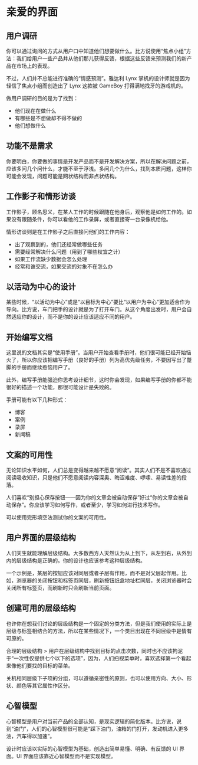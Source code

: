 # 亲爱的界面

## 用户调研

你可以通过询问的方式从用户口中知道他们想要做什么。比方说使用“焦点小组”方法：我们给用户一些产品并从他们那儿获得反馈，根据这些反馈来预测我们的新产品在市场上的表现。

不过，人们并不总能进行准确的“情感预测”。雅达利 Lynx 掌机的设计师就是因为轻信了焦点小组而创造出了 Lynx 这款被 GameBoy 打得满地找牙的游戏机的。

做用户调研的目的是为了找到：

* 他们现在在做什么
* 有哪些是不想做却不得不做的
* 他们想做什么

## 功能不是需求

你要明白，你要做的事情是开发产品而不是开发解决方案，所以在解决问题之前，应该多问几个问什么，才能不至于浮浅。多问几个为什么，找到本质问题，这样你可能会发现，问题可能是网状结构而非点状结构。

## 工作影子和情形访谈

工作影子，顾名思义，在某人工作的时候跟随在他身后，观察他是如何工作的。如果没有跟随条件，你可以看他的工作录屏，或者直接寄一台录像机给他。

情形访谈则是在工作影子之后直接问他们的工作内容：

* 出了观察到的，他们还经常做哪些任务
* 需要经常解决什么问题（用到了哪些权宜之计）
* 如果工作流缺少数据会怎么处理
* 经常和谁交流，如果交流的对象不在怎么办

## 以活动为中心的设计

某些时候，“以活动为中心”或是“以目标为中心”要比“以用户为中心”更加适合作为导向。比方说，车门把手的设计就是为了打开车门。从这个角度出发时，用户会自然适应你的设计，而不是你的设计应该适应不同的用户。

## 开始编写文档

这里说的文档其实是“使用手册”。当用户开始查看手册时，他们很可能已经开始恼火了，所以你应该把编写手册（良好的手册）列为高优先级任务，不要因写出了蹩脚的手册而继续惹恼用户了。

此外，编写手册能强迫你思考设计细节，这时你会发现，如果编写手册的你都不能很好的描述一个功能，那很可能设计是失败的。

手册可能有以下几种形式：

* 博客
* 案例
* 录屏
* 新闻稿

## 文案的可用性

无论知识水平如何，人们总是变得越来越不愿意“阅读”。其实人们不是不喜欢通过阅读吸收知识，只是他们不愿意阅读内容深奥、晦涩难度、啰嗦、易读性差的段落。

人们喜欢“别担心保存按钮——因为你的文章会被自动保存”好过“你的文章会被自动保存”。你应该学习如何写作，或者至少，学习如何进行技术写作。

可以使用完形填空法测试你的文案的可用性。

## 用户界面的层级结构

人们天生就能理解层级结构。大多数西方人天然认为从上到下，从左到右，从外到内的层级结构是正确的。你的设计也应该参考这种层级结构。

一个示例是，某层的按钮应该对同层或者子层有作用，而不是对父层起作用。比如，浏览器的关闭按钮和标签页同层，刷新按钮纸盒地址栏同层，关闭浏览器时会关闭所有标签页，而刷新时只会刷新当前页面。

## 创建可用的层级结构

也许你在想我们讨论的层级结构是一个固定的分类方法，但是我们使用的实际上是层级与标签相结合的方法，所以在某些情况下，一个类目出现在不同层级中是情有可原的。

合理的层级结构 > 用户在层级结构中找到目标的点击次数，同时也不应该拘泥于“一次性仅提供七个以下的选项”，因为，人们扫视菜单时，喜欢选择第一个看起来像他们要找的目标的菜单。

关机相同层级下子项的分组，可以遵循亲密性的原则，也可以使用方向、大小、形状、颜色等其它属性作区分。

## 心智模型

心智模型是用户对当前产品的全部认知，是现实逻辑的简化版本。比方说，说到“油门”，人们的心智模型很可能是“踩下油门，油箱的门打开，发动机进入更多油，汽车得以加速”。

设计时应该以实际的心智模型为基础，创造出简单易懂、明确、有反馈的 UI 界面。UI 界面应该靠近心智模型而不是实现模型。
